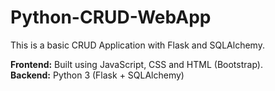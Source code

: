# Python-CRUD-WebApp

This is a basic CRUD Application with Flask and SQLAlchemy.

<b>Frontend:</b> Built using JavaScript, CSS and HTML (Bootstrap).<br />
<b>Backend:</b> Python 3 (Flask + SQLAlchemy)
